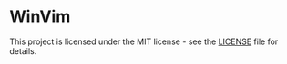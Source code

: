 # WinVim

This project is licensed under the MIT license - see the [LICENSE](./LICENSE) file for details.

